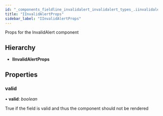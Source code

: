```yaml
---
id: "_components_fieldline_invalidalert_invalidalert_types_.iinvalidalertprops"
title: "IInvalidAlertProps"
sidebar_label: "IInvalidAlertProps"
---
```


Props for the InvalidAlert component

## Hierarchy

* **IInvalidAlertProps**

## Properties

###  valid

• **valid**: *boolean*

True if the field is valid and thus the
component should not be rendered
